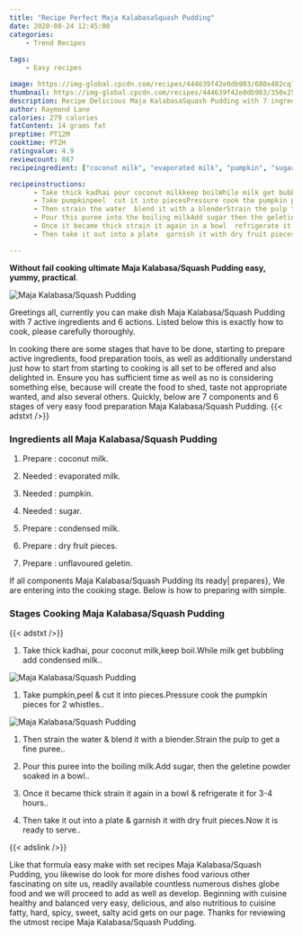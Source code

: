```yaml
---
title: "Recipe Perfect Maja KalabasaSquash Pudding"
date: 2020-08-24 12:45:00
categories:
    - Trend Recipes
    
tags:
    - Easy recipes

image: https://img-global.cpcdn.com/recipes/444639f42e0db903/680x482cq70/maja-kalabasasquash-pudding-recipe-main-photo.jpg
thumbnail: https://img-global.cpcdn.com/recipes/444639f42e0db903/350x250cq70/maja-kalabasasquash-pudding-recipe-main-photo.jpg
description: Recipe Delicious Maja KalabasaSquash Pudding with 7 ingredients and 6 stages of easy cooking.
author: Raymond Lane
calories: 279 calories
fatContent: 14 grams fat
preptime: PT12M
cooktime: PT2H
ratingvalue: 4.9
reviewcount: 867
recipeingredient: ["coconut milk", "evaporated milk", "pumpkin", "sugar", "condensed milk", "dry fruit pieces", "unflavoured geletin"]

recipeinstructions: 
      - Take thick kadhai pour coconut milkkeep boilWhile milk get bubbling add condensed milk 
      - Take pumpkinpeel  cut it into piecesPressure cook the pumpkin pieces for 2 whistles 
      - Then strain the water  blend it with a blenderStrain the pulp to get a fine puree 
      - Pour this puree into the boiling milkAdd sugar then the geletine powder soaked in a bowl 
      - Once it became thick strain it again in a bowl  refrigerate it for 34 hours 
      - Then take it out into a plate  garnish it with dry fruit piecesNow it is ready to serve

---
```




**Without fail cooking ultimate Maja Kalabasa/Squash Pudding easy, yummy, practical**. 


![Maja Kalabasa/Squash Pudding](https://img-global.cpcdn.com/recipes/444639f42e0db903/680x482cq70/maja-kalabasasquash-pudding-recipe-main-photo.jpg "Maja Kalabasa/Squash Pudding")




Greetings all, currently you can make dish Maja Kalabasa/Squash Pudding with 7 active ingredients and 6 actions. Listed below this is exactly how to cook, please carefully thoroughly.

In cooking there are some stages that have to be done, starting to prepare active ingredients, food preparation tools, as well as additionally understand just how to start from starting to cooking is all set to be offered and also delighted in. Ensure you has sufficient time as well as no is considering something else, because will create the food to shed, taste not appropriate wanted, and also several others. Quickly, below are 7 components and 6 stages of very easy food preparation Maja Kalabasa/Squash Pudding.
{{< adstxt />}}

### Ingredients all Maja Kalabasa/Squash Pudding


1. Prepare  : coconut milk.

1. Needed  : evaporated milk.

1. Needed  : pumpkin.

1. Needed  : sugar.

1. Prepare  : condensed milk.

1. Prepare  : dry fruit pieces.

1. Prepare  : unflavoured geletin.



If all components Maja Kalabasa/Squash Pudding its ready| prepares}, We are entering into the cooking stage. Below is how to preparing with simple.

### Stages Cooking Maja Kalabasa/Squash Pudding

{{< adstxt />}}


1. Take thick kadhai, pour coconut milk,keep boil.While milk get bubbling add condensed milk..



![Maja Kalabasa/Squash Pudding](https://img-global.cpcdn.com/steps/03a2ab46e4a945f5/160x128cq70/maja-kalabasasquash-pudding-recipe-step-1-photo.jpg" "Maja Kalabasa/Squash Pudding")



1. Take pumpkin,peel &amp; cut it into pieces.Pressure cook the pumpkin pieces for 2 whistles..



![Maja Kalabasa/Squash Pudding](https://img-global.cpcdn.com/steps/4b86f2bf87464a68/160x128cq70/maja-kalabasasquash-pudding-recipe-step-2-photo.jpg" "Maja Kalabasa/Squash Pudding")



1. Then strain the water &amp; blend it with a blender.Strain the pulp to get a fine puree..



1. Pour this puree into the boiling milk.Add sugar, then the geletine powder soaked in a bowl..



1. Once it became thick strain it again in a bowl &amp; refrigerate it for 3-4 hours..



1. Then take it out into a plate &amp; garnish it with dry fruit pieces.Now it is ready to serve..





{{< adslink />}}

Like that formula easy make with set recipes Maja Kalabasa/Squash Pudding, you likewise do look for more dishes food various other fascinating on site us, readily available countless numerous dishes globe food and we will proceed to add as well as develop. Beginning with cuisine healthy and balanced very easy, delicious, and also nutritious to cuisine fatty, hard, spicy, sweet, salty acid gets on our page. Thanks for reviewing the utmost recipe Maja Kalabasa/Squash Pudding.
